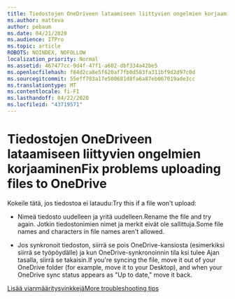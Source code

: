 ```yaml
---
title: Tiedostojen OneDriveen lataamiseen liittyvien ongelmien korjaaminen
ms.author: matteva
author: pebaum
ms.date: 04/21/2020
ms.audience: ITPro
ms.topic: article
ROBOTS: NOINDEX, NOFOLLOW
localization_priority: Normal
ms.assetid: 467477cc-9d4f-47f1-a602-dbf334a42be5
ms.openlocfilehash: f84d2ca8e5f620af7fb0d583fa311bf9d2d97c0d
ms.sourcegitcommit: 55eff703a17e500681d8fa6a87eb067019ade3cc
ms.translationtype: MT
ms.contentlocale: fi-FI
ms.lasthandoff: 04/22/2020
ms.locfileid: "43719571"
---
```

# <a name="fix-problems-uploading-files-to-onedrive"></a><span data-ttu-id="3bffc-102">Tiedostojen OneDriveen lataamiseen liittyvien ongelmien korjaaminen</span><span class="sxs-lookup"><span data-stu-id="3bffc-102">Fix problems uploading files to OneDrive</span></span>

<span data-ttu-id="3bffc-103">Kokeile tätä, jos tiedostoa ei lataudu:</span><span class="sxs-lookup"><span data-stu-id="3bffc-103">Try this if a file won't upload:</span></span>
  
- <span data-ttu-id="3bffc-104">Nimeä tiedosto uudelleen ja yritä uudelleen.</span><span class="sxs-lookup"><span data-stu-id="3bffc-104">Rename the file and try again.</span></span> <span data-ttu-id="3bffc-105">Jotkin tiedostonimien nimet ja merkit eivät ole sallittuja.</span><span class="sxs-lookup"><span data-stu-id="3bffc-105">Some file names and characters in file names aren't allowed.</span></span> 
    
- <span data-ttu-id="3bffc-106">Jos synkronoit tiedoston, siirrä se pois OneDrive-kansiosta (esimerkiksi siirrä se työpöydälle) ja kun OneDrive-synkronoinnin tila ksi tulee Ajan tasalla, siirrä se takaisin.</span><span class="sxs-lookup"><span data-stu-id="3bffc-106">If you're syncing the file, move it out of your OneDrive folder (for example, move it to your Desktop), and when your OneDrive sync status appears as "Up to date," move it back.</span></span> 
    
[<span data-ttu-id="3bffc-107">Lisää vianmääritysvinkkejä</span><span class="sxs-lookup"><span data-stu-id="3bffc-107">More troubleshooting tips</span></span>](https://go.microsoft.com/fwlink/?linkid=873155)
  

